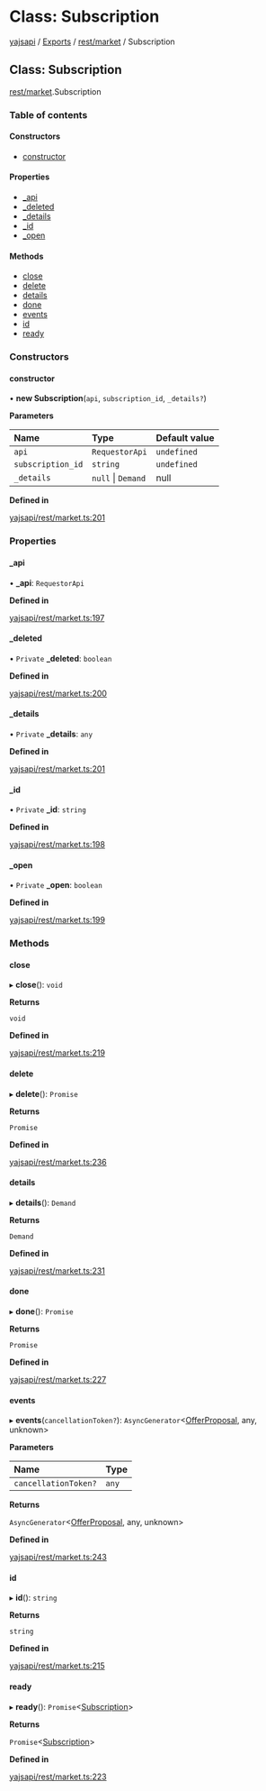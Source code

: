 # Class: Subscription

[yajsapi](../yajsapi.md) / [Exports](../modules/) / [rest/market](../modules/rest_market.md) / Subscription

## Class: Subscription

[rest/market](../modules/rest_market.md).Subscription

### Table of contents

#### Constructors

* [constructor](rest_market.subscription.md#constructor)

#### Properties

* [\_api](rest_market.subscription.md#_api)
* [\_deleted](rest_market.subscription.md#_deleted)
* [\_details](rest_market.subscription.md#_details)
* [\_id](rest_market.subscription.md#_id)
* [\_open](rest_market.subscription.md#_open)

#### Methods

* [close](rest_market.subscription.md#close)
* [delete](rest_market.subscription.md#delete)
* [details](rest_market.subscription.md#details)
* [done](rest_market.subscription.md#done)
* [events](rest_market.subscription.md#events)
* [id](rest_market.subscription.md#id)
* [ready](rest_market.subscription.md#ready)

### Constructors

#### constructor

• **new Subscription**\(`api`, `subscription_id`, `_details?`\)

**Parameters**

| Name | Type | Default value |
| :--- | :--- | :--- |
| `api` | `RequestorApi` | `undefined` |
| `subscription_id` | `string` | `undefined` |
| `_details` | `null` \| `Demand` | null |

**Defined in**

[yajsapi/rest/market.ts:201](https://github.com/golemfactory/yajsapi/blob/8f42a91/yajsapi/rest/market.ts#L201)

### Properties

#### \_api

• **\_api**: `RequestorApi`

**Defined in**

[yajsapi/rest/market.ts:197](https://github.com/golemfactory/yajsapi/blob/8f42a91/yajsapi/rest/market.ts#L197)

#### \_deleted

• `Private` **\_deleted**: `boolean`

**Defined in**

[yajsapi/rest/market.ts:200](https://github.com/golemfactory/yajsapi/blob/8f42a91/yajsapi/rest/market.ts#L200)

#### \_details

• `Private` **\_details**: `any`

**Defined in**

[yajsapi/rest/market.ts:201](https://github.com/golemfactory/yajsapi/blob/8f42a91/yajsapi/rest/market.ts#L201)

#### \_id

• `Private` **\_id**: `string`

**Defined in**

[yajsapi/rest/market.ts:198](https://github.com/golemfactory/yajsapi/blob/8f42a91/yajsapi/rest/market.ts#L198)

#### \_open

• `Private` **\_open**: `boolean`

**Defined in**

[yajsapi/rest/market.ts:199](https://github.com/golemfactory/yajsapi/blob/8f42a91/yajsapi/rest/market.ts#L199)

### Methods

#### close

▸ **close**\(\): `void`

**Returns**

`void`

**Defined in**

[yajsapi/rest/market.ts:219](https://github.com/golemfactory/yajsapi/blob/8f42a91/yajsapi/rest/market.ts#L219)

#### delete

▸ **delete**\(\): `Promise`

**Returns**

`Promise`

**Defined in**

[yajsapi/rest/market.ts:236](https://github.com/golemfactory/yajsapi/blob/8f42a91/yajsapi/rest/market.ts#L236)

#### details

▸ **details**\(\): `Demand`

**Returns**

`Demand`

**Defined in**

[yajsapi/rest/market.ts:231](https://github.com/golemfactory/yajsapi/blob/8f42a91/yajsapi/rest/market.ts#L231)

#### done

▸ **done**\(\): `Promise`

**Returns**

`Promise`

**Defined in**

[yajsapi/rest/market.ts:227](https://github.com/golemfactory/yajsapi/blob/8f42a91/yajsapi/rest/market.ts#L227)

#### events

▸ **events**\(`cancellationToken?`\): `AsyncGenerator`&lt;[OfferProposal](rest_market.offerproposal.md), any, unknown&gt;

**Parameters**

| Name | Type |
| :--- | :--- |
| `cancellationToken?` | `any` |

**Returns**

`AsyncGenerator`&lt;[OfferProposal](rest_market.offerproposal.md), any, unknown&gt;

**Defined in**

[yajsapi/rest/market.ts:243](https://github.com/golemfactory/yajsapi/blob/8f42a91/yajsapi/rest/market.ts#L243)

#### id

▸ **id**\(\): `string`

**Returns**

`string`

**Defined in**

[yajsapi/rest/market.ts:215](https://github.com/golemfactory/yajsapi/blob/8f42a91/yajsapi/rest/market.ts#L215)

#### ready

▸ **ready**\(\): `Promise`&lt;[Subscription](rest_market.subscription.md)&gt;

**Returns**

`Promise`&lt;[Subscription](rest_market.subscription.md)&gt;

**Defined in**

[yajsapi/rest/market.ts:223](https://github.com/golemfactory/yajsapi/blob/8f42a91/yajsapi/rest/market.ts#L223)

